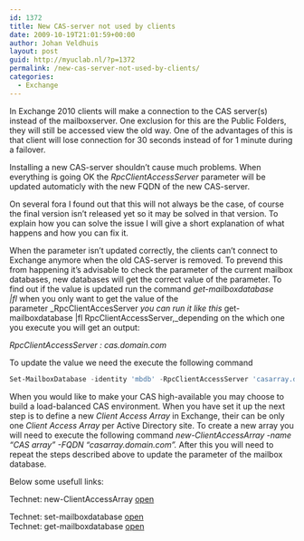```yaml
---
id: 1372
title: New CAS-server not used by clients
date: 2009-10-19T21:01:59+00:00
author: Johan Veldhuis
layout: post
guid: http://myuclab.nl/?p=1372
permalink: /new-cas-server-not-used-by-clients/
categories:
  - Exchange
---
```

In Exchange 2010 clients will make a connection to the CAS server(s) instead of the mailboxserver. One exclusion for this are the Public Folders, they will still be accessed view the old way. One of the advantages of this is that client will lose connection for 30 seconds instead of for 1 minute during a failover.

Installing a new CAS-server shouldn&#8217;t cause much problems. When everything is going OK the _RpcClientAccessServer_ parameter will be updated automaticly with the new FQDN of the new CAS-server.

On several fora I found out that this will not always be the case, of course the final version isn&#8217;t released yet so it may be solved in that version. To explain how you can solve the issue I will give a short explanation of what happens and how you can fix it. 

When the parameter isn&#8217;t updated correctly, the clients can&#8217;t connect to Exchange anymore when the old CAS-server is removed. To prevend this from happening it&#8217;s advisable to check the parameter of the current mailbox databases, new databases will get the correct value of the parameter. To find out if the value is updated run the command _get-mailboxdatabase |fl_ when you only want to get the value of the parameter _RpcClientAccesServer _you can run it like this_ get-mailboxdatabase |fl RpcClientAccessServer,_depending on the which one you execute you will get an output:

_RpcClientAccessServer : cas.domain.com_

To update the value we need the execute the following command 

```PowerShell
Set-MailboxDatabase -identity 'mbdb' -RpcClientAccessServer 'casarray.domain.com'
``` 

When you would like to make your CAS high-available you may choose to build a load-balanced CAS environment. When you have set it up the next step is to define a new _Client Access Array_ in Exchange, their can be only one _Client Access Array_ per Active Directory site. To create a new array you will need to execute the following command _new-ClientAccessArray -name &#8220;CAS array&#8221; -FQDN &#8220;casarray.domain.com&#8221;._ After this you will need to repeat the steps described above to update the parameter of the mailbox database.

Below some usefull links:

Technet: new-ClientAccessArray <a href="http://technet.microsoft.com/en-us/library/dd351149(EXCHG.140).aspx" target="_blank">open</a>
  
Technet: set-mailboxdatabase <a href="http://technet.microsoft.com/en-us/library/bb124924(EXCHG.140).aspx" target="_blank">open<br /> </a>Technet: get-mailboxdatabase <a href="http://technet.microsoft.com/en-us/library/bb124924(EXCHG.140).aspx" target="_blank">open</a>